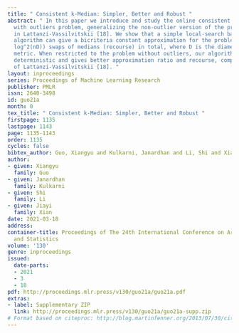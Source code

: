 ```yaml
---
title: " Consistent k-Median: Simpler, Better and Robust "
abstract: " In this paper we introduce and study the online consistent k-clustering
  with outliers problem, generalizing the non-outlier version of the problem studied
  in Lattanzi-Vassilvitskii [18]. We show that a simple local-search based on-line
  algorithm can give a bicriteria constant approximation for the problem with O(k^2
  log^2(nD)) swaps of medians (recourse) in total, where D is the diameter of the
  metric. When restricted to the problem without outliers, our algorithm is simpler,
  deterministic and gives better approximation ratio and recourse, compared to that
  of Lattanzi-Vassilvitskii [18]. "
layout: inproceedings
series: Proceedings of Machine Learning Research
publisher: PMLR
issn: 2640-3498
id: guo21a
month: 0
tex_title: " Consistent k-Median: Simpler, Better and Robust "
firstpage: 1135
lastpage: 1143
page: 1135-1143
order: 1135
cycles: false
bibtex_author: Guo, Xiangyu and Kulkarni, Janardhan and Li, Shi and Xian, Jiayi
author:
- given: Xiangyu
  family: Guo
- given: Janardhan
  family: Kulkarni
- given: Shi
  family: Li
- given: Jiayi
  family: Xian
date: 2021-03-18
address:
container-title: Proceedings of The 24th International Conference on Artificial Intelligence
  and Statistics
volume: '130'
genre: inproceedings
issued:
  date-parts:
  - 2021
  - 3
  - 18
pdf: http://proceedings.mlr.press/v130/guo21a/guo21a.pdf
extras:
- label: Supplementary ZIP
  link: http://proceedings.mlr.press/v130/guo21a/guo21a-supp.zip
# Format based on citeproc: http://blog.martinfenner.org/2013/07/30/citeproc-yaml-for-bibliographies/
---
```

